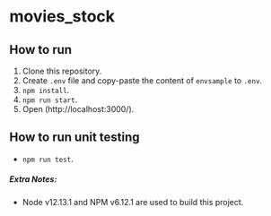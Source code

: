# movies_stock

## How to run
1. Clone this repository.
2. Create `.env` file and copy-paste the content of `envsample` to `.env`.
3. `npm install`.
4. `npm run start`.
5. Open (http://localhost:3000/).

## How to run unit testing
- `npm run test`.

##### Extra Notes:
- Node v12.13.1 and NPM v6.12.1 are used to build this project.